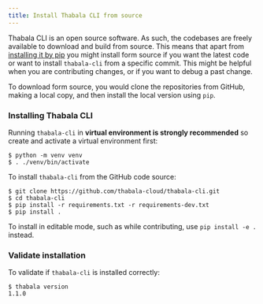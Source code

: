 ```yaml
---
title: Install Thabala CLI from source
---
```


Thabala CLI is an open source software. As such, the codebases are freely available to download and build from source. This means that apart from [installing it by pip](pip.md) you might install form source if you want the latest code or want to install `thabala-cli` from a specific commit. This might be helpful when you are contributing changes, or if you want to debug a past change.

To download form source, you would clone the repositories from GitHub, making a local copy, and then install the local version using `pip`.

### Installing Thabala CLI

Running `thabala-cli` in **virtual environment is strongly recommended** so create and activate a virtual environment first:
```shell
$ python -m venv venv
$ . ./venv/bin/activate
```

To install `thabala-cli` from the GitHub code source:

```shell
$ git clone https://github.com/thabala-cloud/thabala-cli.git
$ cd thabala-cli
$ pip install -r requirements.txt -r requirements-dev.txt
$ pip install .
```

To install in editable mode, such as while contributing, use `pip install -e .` instead.

### Validate installation

To validate if `thabala-cli` is installed correctly:
```shell
$ thabala version
1.1.0
```
